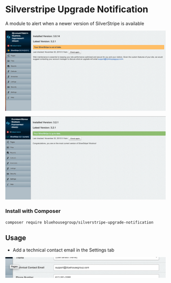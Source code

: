 Silverstripe Upgrade Notification
=================================

A module to alert when a newer version of SilverStripe is available

![Screenshot](https://github.com/bluehousegroup/silverstripe-upgrade-notification/blob/master/images/ScreenShot1.png)

![Screenshot](https://github.com/bluehousegroup/silverstripe-upgrade-notification/blob/master/images/ScreenShot2.png)

### Install with Composer  
	composer require bluehousegroup/silverstripe-upgrade-notification

## Usage

 - Add a technical contact email in the Settings tab

![Screenshot](https://github.com/bluehousegroup/silverstripe-upgrade-notification/blob/master/images/ScreenShot3.png)